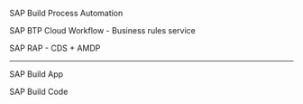 

SAP Build Process Automation

SAP BTP Cloud Workflow - Business rules service

SAP RAP - CDS + AMDP


------------------------

SAP Build App

SAP Build Code 
